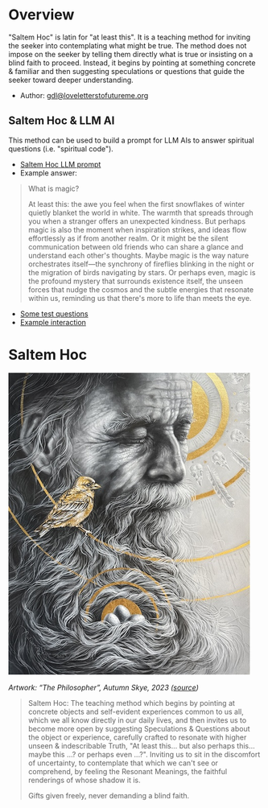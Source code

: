

# Overview
"Saltem Hoc" is latin for "at least this". It is a teaching method for inviting
the seeker into contemplating what might be true. The method does not impose on
the seeker by telling them directly what is true or insisting on a blind faith
to proceed. Instead, it begins by pointing at something concrete & familiar and
then suggesting speculations or questions that guide the seeker toward deeper
understanding.
* Author: gdl@loveletterstofutureme.org

## Saltem Hoc & LLM AI
This method can be used to build a prompt for LLM AIs to answer spiritual
questions (i.e. "spiritual code").
* [Saltem Hoc LLM prompt](saltem_hoc-llm-prompt.txt) 
* Example answer:
> What is magic?
>
> At least this: the awe you feel when the first snowflakes of winter quietly
> blanket the world in white. The warmth that spreads through you when a
> stranger offers an unexpected kindness. But perhaps magic is also the moment
> when inspiration strikes, and ideas flow effortlessly as if from another
> realm. Or it might be the silent communication between old friends who can
> share a glance and understand each other's thoughts. Maybe magic is the way
> nature orchestrates itself—the synchrony of fireflies blinking in the night
> or the migration of birds navigating by stars. Or perhaps even, magic is the
> profound mystery that surrounds existence itself, the unseen forces that nudge
> the cosmos and the subtle energies that resonate within us, reminding us that
> there's more to life than meets the eye.
* [Some test questions](saltem_hoc-test_questions.txt)
* [Example interaction](https://chatgpt.com/share/674908ed-a890-800f-a8a4-9249c70ebdca)

# Saltem Hoc

![Artwork: “Rose”, Devin Becker, 2017](../../images/the_philosopher-autumn_skye.jpg)

*Artwork: “The Philosopher”, Autumn Skye, 2023 ([source](https://autumnskyeart.com/#/the-philosopher/))*

> Saltem Hoc: The teaching method which begins by pointing at concrete objects
> and self-evident experiences common to us all, which we all know directly in
> our daily lives, and then invites us to become more open by suggesting
> Speculations & Questions about the object or experience, carefully crafted to
> resonate with higher unseen & indescribable Truth, 
> "At least this... but also perhaps this... maybe this ...? or perhaps even ...?".
> Inviting us to sit in the discomfort of uncertainty, to contemplate that which
> we can't see or comprehend, by feeling the Resonant Meanings, the faithful 
> renderings of whose shadow it is.
> 
> Gifts given freely, never demanding a blind faith.
